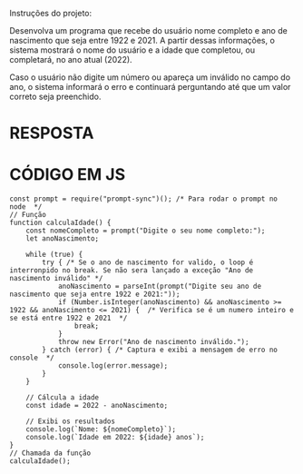 Instruções do projeto:

Desenvolva um programa que recebe do usuário nome completo e ano de nascimento que seja entre 1922 e 2021. A partir dessas informações, o sistema mostrará o nome do usuário e a idade que completou, ou completará, no ano atual (2022).

Caso o usuário não digite um número ou apareça um inválido no campo do ano, o sistema informará o erro e continuará perguntando até que um valor correto seja preenchido.

# RESPOSTA

# CÓDIGO EM JS

```JS
const prompt = require("prompt-sync")(); /* Para rodar o prompt no node  */
// Função
function calculaIdade() {
    const nomeCompleto = prompt("Digite o seu nome completo:");
    let anoNascimento;

    while (true) {
        try { /* Se o ano de nascimento for valido, o loop é interronpido no break. Se não sera lançado a exceção "Ano de nascimento inválido" */
            anoNascimento = parseInt(prompt("Digite seu ano de nascimento que seja entre 1922 e 2021:"));
            if (Number.isInteger(anoNascimento) && anoNascimento >= 1922 && anoNascimento <= 2021) {  /* Verifica se é um numero inteiro e se está entre 1922 e 2021  */
                break;
            }
            throw new Error("Ano de nascimento inválido.");
        } catch (error) { /* Captura e exibi a mensagem de erro no console  */
            console.log(error.message);
        }
    }

    // Cálcula a idade
    const idade = 2022 - anoNascimento;

    // Exibi os resultados
    console.log(`Nome: ${nomeCompleto}`);
    console.log(`Idade em 2022: ${idade} anos`);
}
// Chamada da função
calculaIdade();
```